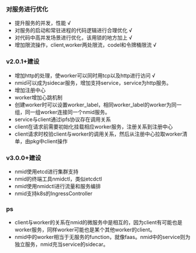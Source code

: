 ### 对服务进行优化
- 提升服务的并发，性能 √
- 对服务的启动和常驻进程的代码逻辑进行合理优化 √
- 对代码中高并发场景进行优化，该用锁的地方加上 √
- 增加限流操作，client,worker两处限流，codel和令牌桶限流 √

### v2.0.1+建设
- 增加http的处理，使worker可以同时用tcp以及http进行访问 √
- nmid可以成为sidecar服务，增加支持service，service为http服务。
- 增加注册中心
- worker增加心跳机制
- 创建worker时可以设置worker_label，相同worker_label的worker为同一组，同一组worker连接同一个nmid服务。
- service与client通过ipfs协议存在调用关系
- client在请求前需要初始化挂载相应worker服务，注册关系到注册中心
- client请求时校验client与worker的调用关系，然后从注册中心拉取worker清单，由pkg中client操作

### v3.0.0+建设
- nmid使用etcd进行集群支持
- nmid的终端工具nmidctl，类似etcdctl
- nmid使用nmidctl进行流量和服务编排
- nmid支持k8s的IngressController

### ps 
- client与worker的关系在nmid的微服务中是相互的，因为client有可能也是worker服务，同样worker可能也是某个其他worker的client。
- nmid中的worker相当于无服务的function，就像faas。nmid中的service则为独立服务，nmid充当service的sidecar。

